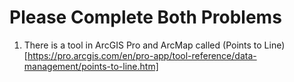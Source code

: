 # Please Complete Both Problems
1. There is a tool in ArcGIS Pro and ArcMap called (Points to Line)[https://pro.arcgis.com/en/pro-app/tool-reference/data-management/points-to-line.htm]
